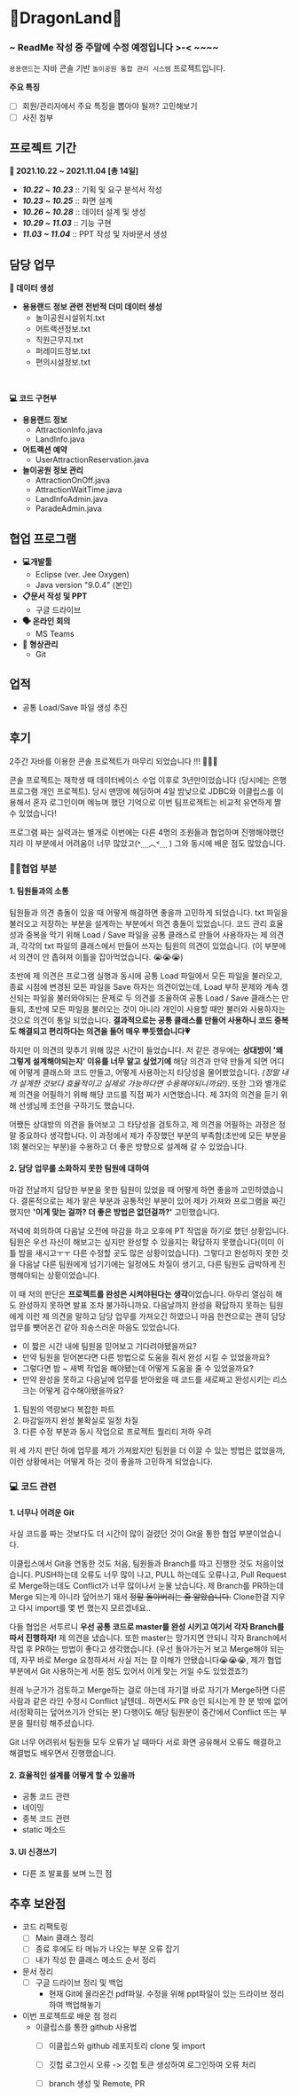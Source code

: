 # 🎈DragonLand🎈

### ~ ReadMe 작성 중 주말에 수정 예정입니다 >-< ~~~~

`용용랜드`는 자바 콘솔 기반 `놀이공원 통합 관리 시스템` 프로젝트입니다.

**주요 특징**

 - [ ] 회원/관리자에서 주요 특징을 뽑아야 될까? 고민해보기
 - [ ] 사진 첨부

## 프로젝트 기간
**📆 2021.10.22 ~ 2021.11.04 [총 14일]**
 - ***10.22 ~ 10.23***  :: 기획 및 요구 분석서 작성
 - ***10.23 ~ 10.25***  :: 화면 설계
 - ***10.26 ~ 10.28***  :: 데이터 설계 및 생성
 - ***10.29 ~ 11.03***  :: 기능 구현
 - ***11.03 ~ 11.04***  :: PPT 작성 및 자바문서 생성

## 담당 업무
**📂 데이터 생성**
 - **용용랜드 정보 관련 전반적 더미 데이터 생성**
	 - 놀이공원시설위치.txt
	 - 어트랙션정보.txt
	 - 직원근무지.txt
	 - 퍼레이드정보.txt
	 - 편의시설정보.txt	 
<br/>

**💻 코드 구현부**
 - **용용랜드 정보**
	- AttractionInfo.java
	- LandInfo.java
 - **어트랙션 예약**
	 - UserAttractionReservation.java
 - **놀이공원 정보 관리**
	 - AttractionOnOff.java
	 - AttractionWaitTime.java
	 - LandInfoAdmin.java
	 - ParadeAdmin.java

## 협업 프로그램
- **💻개발툴**
	- Eclipse (ver. Jee Oxygen)
	- Java version "9.0.4" (본인)
- **📋문서 작성 및 PPT**
	- 구글 드라이브
- **🗣 온라인 회의**
	-  MS Teams
- **💾 형상관리**
	- Git

## 업적
-  공통 Load/Save 파일 생성 추진

## 후기

2주간 자바를 이용한 콘솔 프로젝트가 마무리 되었습니다 !!! 🥳🥳🥳

콘솔 프로젝트는 재학생 때 데이터베이스 수업 이후로 3년만이었습니다 (당시에는 은행 프로그램 개인 프로젝트). 당시 맨땅에 헤딩하며 4일 밤낮으로 JDBC와 이클립스를 이용해서 혼자 로그인이며 메뉴며 했던 기억으로 이번 팀프로젝트는 비교적 유연하게 짤 수 있었습니다! 

프로그램 짜는 실력과는 별개로 이번에는 다른 4명의 조원들과 협업하며 진행해야했던지라 이 부분에서 어려움이 너무 많았고(˃̣̣̣̣︿˂̣̣̣̣ ) 그와 동시에 배운 점도 많았습니다.
<br/>

### 🤝🏻협업 부분
#### 1. 팀원들과의 소통
팀원들과 의견 충돌이 있을 때 어떻게 해결하면 좋을까 고민하게 되었습니다. 
txt 파일을 불러오고 저장하는 부분을 설계하는 부분에서 의견 충돌이 있었습니다. 코드 관리 효율성과 중복을 막기 위해 Load / Save 파일을 공통 클래스로 만들어 사용하자는 제 의견과, 각각의 txt 파일의 클래스에서 만들어 쓰자는 팀원의 의견이 있었습니다. (이 부분에서 의견이 안 좁혀져 이틀을 잡아먹었습니다. 😭😭😭)

초반에 제 의견은 프로그램 실행과 동시에 공통 Load 파일에서 모든 파일을 불러오고, 종료 시점에 변경된 모든 파일을 Save 하자는 의견이었는데, Load 부하 문제와 계속 갱신되는 파일을 불러와야되는 문제로 두 의견를 조율하여 공통 Load / Save 클래스는 만들되, 초반에 모든 파일을 불러오는 것이 아니라 개인이 사용할 때만 불러와 사용하자는 것으로 의견이 통일 되었습니다.
**결과적으로는 공통 클래스를 만들어 사용하니 코드 중복도 해결되고 편리하다는 의견을 들어 매우 뿌듯했습니다💗**

하지만 이 의견의 맞추기 위해 많은 시간이 들었습니다. 
저 같은 경우에는 **상대방이 '왜 그렇게 설계해야되는지' 이유를 너무 알고 싶었기에** 해당 의견과 만약 만들게 되면 어디에 어떻게 클래스와 코드 만들고, 어떻게 사용하는지 타당성을 물어봤었습니다. *(정말 내가 설계한 것보다 효율적이고 실제로 가능하다면 수용해야되니까요!)*. 또한 그와 별개로 제 의견을 어필하기 위해 해당 코드를 직접 짜가 시연했습니다. 제 3자의 의견을 듣기 위해 선생님께 조언을 구하기도 했습니다.

어쨌든 상대방의 의견을 들어보고 그 타당성을 검토하고, 제 의견을 어필하는 과정은 정말 중요하다 생각합니다. 이 과정에서 제가 주장했던 부분의 부족함(초반에 모든 부분을 1회 불러오는 부분)을 수용하고 더 좋은 방향으로 설계해 갈 수 있었습니다.
<br/>

#### 2. 담당 업무를 소화하지 못한 팀원에 대하여
마감 전날까지 담당한 부분을 못한 팀원이 있었을 때 어떻게 하면 좋을까 고민하였습니다.
결론적으로는 제가 맡은 부분과 공통적인 부분이 있어 제가 가져와 프로그램을 짜긴 했지만 **'이게 맞는 걸까? 더 좋은 방법은 없던걸까?'** 고민했습니다.

저녁에 회의하여 다음날 오전에 마감을 하고 오후에 PT 작업을 하기로 했던 상황입니다. 팀원은 우선 자신이 해보고는 싶지만 완성할 수 있을지는 확답하지 못했습니다(이미 이틀 밤을 새시고ㅜㅜ 다른 수정할 곳도 많은 상황이었습니다). 그렇다고 완성하지 못한 것을 다음날 다른 팀원에게 넘기기에는 일정에도 차질이 생기고, 다른 팀원도 급박하게 진행해야되는 상황이었습니다.

이 때 저의 판단은 **프로젝트를 완성은 시켜야된다는 생각**이었습니다. 아무리 열심히 해도 완성하지 못하면 발표 조차 불가하니까요. 다음날까지 완성을 확답하지 못하는 팀원에게 이런 제 의견을 말하고 담당 업무를 가져오긴 하였으니 마음 한켠으로는 괜히 담당 업무를 뺏어온건 같아 죄송스러운 마음도 있었습니다.

- 이 짧은 시간 내에 팀원을 믿어보고 기다려야됐을까요?
- 만약 팀원을 믿어본다면 다른 방법으로 도움을 줘서 완성 시킬 수 있었을까요? 
- 그렇다면 밤 ~ 새벽 작업을 해야됐는데 어떻게 도움을 줄 수 있었을까요?
- 만약 완성을 못하고 다음날에 업무를 받아왔을 때 코드를 새로짜고 완성시키는 리스크는 어떻게 감수해야됐을까요?

1. 팀원의 역량보다 복잡한 파트
2. 마감일까지 완성 불확실로 일정 차질
3. 다른 수정 부분과 동시 작업으로 프로젝트 퀄리티 저하 우려

위 세 가지 판단 하에 업무를 제가 가져왔지만 팀원을 더 이끌 수 있는 방법은 없었을까, 이런 상황에서는 어떻게 하는 것이 좋을까 고민하게 되었습니다.
<br/>

### 💻 코드 관련
#### 1. 너무나 어려운 Git 
사실 코드를 짜는 것보다도 더 시간이 많이 걸렸던 것이 Git을 통한 협업 부분이었습니다.

이클립스에서 Git을 연동한 것도 처음, 팀원들과 Branch를 따고 진행한 것도 처음이었습니다. PUSH하는데 오류도 너무 많이 나고, PULL 하는데도 오류나고, Pull Request로 Merge하는데도 Conflict가 너무 많이나서 눈물 났습니다. 제 Branch를 PR하는데 Merge 되는게 아니라 덮어쓰기 돼서 ~~정말 돌아버리는 줄 알았습니다.~~ Clone한걸 지우고 다시 import를 몇 번 했는지 모르겠네요..

다들 협업은 서투르니 **우선 공통 코드로 master를 완성 시키고 여기서 각자 Branch를 따서 진행하자!** 제 의견을 냈습니다. 또한 master는 망가지면 안되니 각자 Branch에서 작업 후 PR하는 방법이 좋다고 생각했습니다. (우선 돌아가는거 보고 Merge해야 되는데, 자꾸 바로 Merge 요청하셔서 사실 저는 잘 이해가 안됐습니다😭😭😭, 제가 협업 부분에서 Git 사용하는게 서툰 점도 있어서 이게 맞는 거일 수도 있었겠죠?) 

원래 누군가가 검토하고 Merge하는 걸로 아는데 자기껄 바로 자기가 Merge하면 다른 사람과 같은 라인 수정시 Conflict 날텐데.. 하면서도 PR 승인 되시는게 한 분 밖에 없어서(정확히는 덮어쓰기가 안되는 분) 다행이도 해당 팀원분이 중간에서 Conflict 뜨는 부분을 필터링 해주셨습니다. 

Git 너무 어려워서 팀원들 모두 오류가 날 때마다 서로 화면 공유해서 오류도 해결하고 해결법도 배우면서 진행했습니다.


#### 2. 효율적인 설계를 어떻게 할 수 있을까
- 공통 코드 관련
- 네이밍
- 중복 코드 관련
- static 메소드 

#### 3. UI 신경쓰기
- 다른 조 발표를 보며 느낀 점 



## 추후 보완점

 - 코드 리팩토링
	 - [ ] Main 클래스 정리
	 - [ ] 종료 후에도 타 메뉴가 나오는 부분 오류 잡기
	 - [ ] 내가 작성 한 클래스 메소드 순서 정리
- 문서 정리
	 - [ ] 구글 드라이브 정리 및 백업
		 - 현재 Git에 올라온건 pdf파일. 수정을 위해 ppt파일이 있는 드라이브 정리하여 백업해놓기
- 이번 프로젝트로 배운 점 정리
	 - 이클립스를 통한 github 사용법
		 - [ ] 이클립스와 github 레포지토리 clone 및 import
		 - [ ] 깃헙 로그인시 오류 -> 깃헙 토큰 생성하여 로그인하여 오류 처리 
		 - [ ] branch 생성 및 Remote, PR

	
